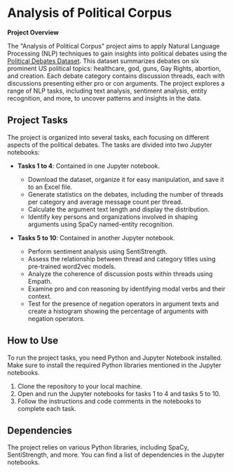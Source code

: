 
# Analysis of Political Corpus

**Project Overview**

The "Analysis of Political Corpus" project aims to apply Natural Language Processing (NLP) techniques to gain insights into political debates using the [Political Debates Dataset](http://mpqa.cs.pitt.edu/corpora/political_debates/). This dataset summarizes debates on six prominent US political topics: healthcare, god, guns, Gay Rights, abortion, and creation. Each debate category contains discussion threads, each with discussions presenting either pro or con arguments. The project explores a range of NLP tasks, including text analysis, sentiment analysis, entity recognition, and more, to uncover patterns and insights in the data.

## Project Tasks

The project is organized into several tasks, each focusing on different aspects of the political debates. The tasks are divided into two Jupyter notebooks:

- **Tasks 1 to 4**: Contained in one Jupyter notebook.
  - Download the dataset, organize it for easy manipulation, and save it to an Excel file.
  - Generate statistics on the debates, including the number of threads per category and average message count per thread.
  - Calculate the argument text length and display the distribution.
  - Identify key persons and organizations involved in shaping arguments using SpaCy named-entity recognition.

- **Tasks 5 to 10**: Contained in another Jupyter notebook.
  - Perform sentiment analysis using SentiStrength.
  - Assess the relationship between thread and category titles using pre-trained word2vec models.
  - Analyze the coherence of discussion posts within threads using Empath.
  - Examine pro and con reasoning by identifying modal verbs and their context.
  - Test for the presence of negation operators in argument texts and create a histogram showing the percentage of arguments with negation operators.

## How to Use

To run the project tasks, you need Python and Jupyter Notebook installed. Make sure to install the required Python libraries mentioned in the Jupyter notebooks.

1. Clone the repository to your local machine.
2. Open and run the Jupyter notebooks for tasks 1 to 4 and tasks 5 to 10.
3. Follow the instructions and code comments in the notebooks to complete each task.

## Dependencies

The project relies on various Python libraries, including SpaCy, SentiStrength, and more. You can find a list of dependencies in the Jupyter notebooks.

